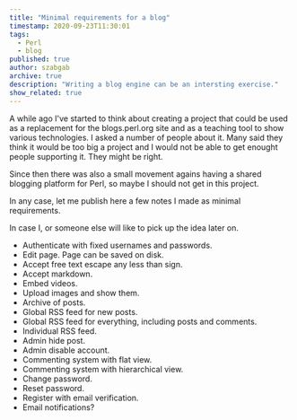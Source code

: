 ```yaml
---
title: "Minimal requirements for a blog"
timestamp: 2020-09-23T11:30:01
tags:
  - Perl
  - blog
published: true
author: szabgab
archive: true
description: "Writing a blog engine can be an intersting exercise."
show_related: true
---
```



A while ago I've started to think about creating a project that could be used as a replacement for the blogs.perl.org site and as a
teaching tool to show various technologies. I asked a number of people about it. Many said they think it would be too big a project
and I would not be able to get enought people supporting it. They might be right.

Since then there was also a small movement agains having a shared blogging platform for Perl, so maybe I should not get in this project.

In any case, let me publish here a few notes I made as minimal requirements.

In case I, or someone else will like to pick up the idea later on.


* Authenticate with fixed usernames and passwords.
* Edit page. Page can be saved on disk.
* Accept free text escape any less than sign.
* Accept markdown.
* Embed videos.
* Upload images and show them.
* Archive of posts.
* Global RSS feed for new posts.
* Global RSS feed for everything, including posts and comments.
* Individual RSS feed.
* Admin hide post.
* Admin disable account.
* Commenting system with flat view.
* Commenting system with hierarchical view.
* Change password.
* Reset password.
* Register with email verification.
* Email notifications?
